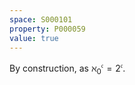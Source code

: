 ```yaml
---
space: S000101
property: P000059
value: true
---
```


By construction, as $\aleph_0^{\mathfrak c} = 2^{\mathfrak c}$.
